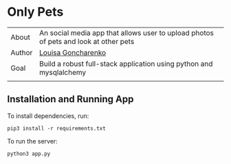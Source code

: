 # Only Pets

|       |                                                                                                                                                                                                     |
| ----- | --------------------------------------------------------------------------------------------------------------------------------------------------------------------------------------------------- |
| About | An social media app that allows user to upload photos of pets and look at other pets                                                                            |
| Author  | [Louisa Goncharenko](https://github.com/lougoncharenko) |
| Goal  | Build a robust full-stack application using python and mysqlalchemy                                                                                            |
|       |                                                                                                                                                                                                     |


## Installation and Running App 

To install dependencies, run:

```
pip3 install -r requirements.txt
```

To run the server:

```
python3 app.py
```
